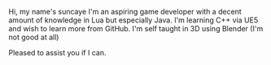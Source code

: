 Hi, my name's suncaye
I'm an aspiring game developer with a decent amount of knowledge in Lua but especially Java.
I'm learning C++ via UE5 and wish to learn more from GitHub.
I'm self taught in 3D using Blender (I'm not good at all)

Pleased to assist you if I can.
